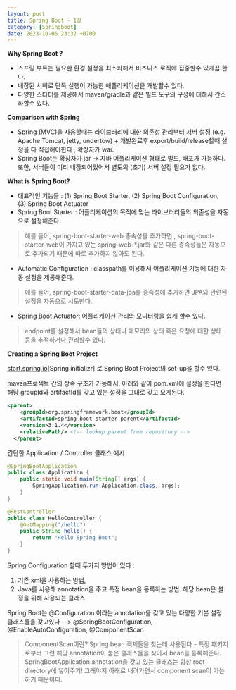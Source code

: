 ```yaml
---
layout: post
title: Spring Boot - 1강
category: [Springboot]
date: 2023-10-06 23:32 +0700
---
```


**Why Spring Boot ?**
- 스프링 부트는 필요한 환경 설정을 최소화해서 비즈니스 로직에 집중할수 있게끔 한다. 
- 내장된 서버로 단독 실행이 가능한 애플리케이션을 개발할수 있다.
- 다양한 스타터를 제공해서 maven/gradle과 같은 빌드 도구의 구성에 대해서 간소화할수 있다. 

**Comparison with Spring**
- Spring (MVC)을 사용할때는 라이브러리에 대한 의존성 관리부터 서버 설정 (e.g. Apache Tomcat, jetty, undertow) +  개발완료후 export/build/release할때 설정을 다 직접해야한다 ; 확장자가 war. 
- Spring Boot는 확장자가 jar -> 자바 어플리케이션 형태로 빌드, 배포가 가능하다. 또한, 서버들이 미리 내장되어있어서 별도의 (초기) 서버 설정 필요가 없다.

**What is Spring Boot?**
- 대표적인 기능들 : (1) Spring Boot Starter, (2) Spring Boot Configuration, (3) Spring Boot Actuator 
- Spring Boot Starter : 어플리케이션의 목적에 맞는 라이브러리들의 의존성을 자동으로 설정해준다.
> 예를 들어, spring-boot-starter-web 종속성을 추가하면 , spring-boot-starter-web이 가지고 있는 spring-web-*.jar와 같은 다른 종속성들은 자동으로 추가되기 때문에 따로 추가하지 않아도 된다. 
- Automatic Configuration : classpath를 이용해서 어플리케이션 기능에 대한 자동 설정을 제공해준다.
> 에를 들어, spring-boot-starter-data-jpa를 종속성에 추가하면 JPA와 관련된 설정을 자동으로 시도한다. 
- Spring Boot Actuator: 어플리케이션 관리와 모니터링을 쉽게 할수 있다.
> endpoint를 설정해서 bean들의 상태나 메모리의 상태 혹은 요청에 대한 상태 등을 추적하거나 관리할수 있다. 

**Creating a Spring Boot Project**

[start.spring.io](https://start.spring.io)[Spring initializr] 로 Spring Boot Project의 set-up을 할수 있다.

maven프로젝트 간의 상속 구조가 가능해서, 아래와 같이 pom.xml에 설정을 한다면 해당 groupId와 artifactId를 갖고 있는 설정을 그대로 갖고 오게된다.
```xml
<parent>
    <groupId>org.springframework.boot</groupId>
    <artifactId>spring-boot-starter-parent</artifactId>
    <version>3.1.4</version>
    <relativePath/> <!-- lookup parent from repository -->
  </parent>
```

간단한 Application / Controller 클래스 예시
```java
@SpringBootApplication
public class Application {
    public static void main(String[] args) {
        SpringApplication.run(Application.class, args);
    }
}

@RestController
public class HelloController {
    @GetMapping("/hello")
    public String hello() {
        return "Hello Spring Boot";
    }
}
```

Spring Configuration 할때 두가지 방법이 있다 : 
1. 기존 xml을 사용하는 방법, 
2. Java를 사용해 annotation을 주고 특정 bean을 등록하는 방법. 해당 bean은 설정을 위해 사용되는 클래스

Spring Boot는 @Configuration 이라는 annotation을 갖고 있는 다양한 기본 설정 클래스들을 갖고있다 --> @SpringBootConfiguration, @EnableAutoConfiguration, @ComponentScan
> ComponentScan이란? Spring bean 객체들을 찾는데 사용된다 - 특정 패키지로부터 그런 해당 annotation이 붙은 클래스들을 찾아서 bean을 등록해준다.
> SpringBootApplication annotation을 갖고 있는 클래스는 항상 root directory에 넣어주기! 그래야지 아래로 내려가면서 component scan이 가는하기 때문이다. 